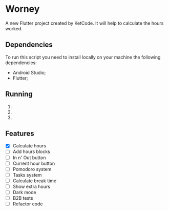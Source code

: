 # Worney

A new Flutter project created by KetCode. It will help to calculate the hours worked.

## Dependencies

To run this script you need to install locally on your machine the following dependencies:

- Android Studio;
- Flutter;

## Running

1.
2.
3.

## Features

- [x] Calculate hours
- [ ] Add hours blocks
- [ ] In n' Out button
- [ ] Current hour button
- [ ] Pomodoro system
- [ ] Tasks system
- [ ] Calculate break time
- [ ] Show extra hours
- [ ] Dark mode
- [ ] B2B tests
- [ ] Refactor code